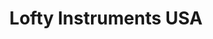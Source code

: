 ---
title: "Lofty Instruments USA"
url: /fresh-meadows/lofty-instruments-usa/
shop: Sanitätshaus
---
